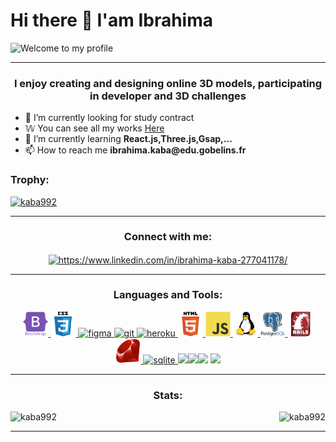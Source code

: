 # Hi there 👋 I'am Ibrahima
 <span align="center"> ![Welcome to my profile](https://media.giphy.com/media/RbDKaczqWovIugyJmW/giphy.gif)</span>
<!--
**kaba992/kaba992** is a ✨ _special_ ✨ repository because its `README.md` (this file) appears on your GitHub profile.

Here are some ideas to get you started:


<!-- ABOUT YOU -->
<hr>
<h3 align="center">I enjoy creating and designing online 3D models, participating in developer and 3D challenges</h3>
  <ul>
    <li>🔭 I’m currently looking for study contract </li>
    <li>𝕎 You can see all my works  <a href="https://kaba992.github.io/portfolio-ibra/index.html" target="_blank">Here</a> </li>
    <li>🌱 I’m currently learning <strong>React.js,Three.js,Gsap,...</strong></li>
    <li>📫 How to reach me <strong>ibrahima.kaba@edu.gobelins.fr</strong></li>
  </ul>
  
  <h3>Trophy:</h3>
  <p align="left"> <a href="https://github.com/ryo-ma/github-profile-trophy"><img src="https://github-profile-trophy.vercel.app/?username=kaba992" alt="kaba992" /></a> </p>

<!-- CONNECTION -->
<hr>      
<h3 align="center">Connect with me:</h3>
<p align="center">
  <a href="https://www.linkedin.com/in/ibrahima-kaba-277041178/" target="blank"><img align="center" src="https://raw.githubusercontent.com/rahuldkjain/github-profile-readme-generator/master/src/images/icons/Social/linked-in-alt.svg" alt="https://www.linkedin.com/in/ibrahima-kaba-277041178/" height="30" width="40" /></a>

</p>

<!-- LANGUAGES AND TOOLS -->
<hr>
<h3 align="center">Languages and Tools:</h3>
<p align="center"> 
<a href="https://getbootstrap.com" target="_blank" rel="noreferrer"> <img src="https://raw.githubusercontent.com/devicons/devicon/master/icons/bootstrap/bootstrap-plain-wordmark.svg" alt="bootstrap" width="40" height="40"/> </a> <a href="https://www.w3schools.com/css/" target="_blank" rel="noreferrer"> <img src="https://raw.githubusercontent.com/devicons/devicon/master/icons/css3/css3-original-wordmark.svg" alt="css3" width="40" height="40"/> </a> <a href="https://www.figma.com/" target="_blank" rel="noreferrer"> <img src="https://www.vectorlogo.zone/logos/figma/figma-icon.svg" alt="figma" width="40" height="40"/> </a> <a href="https://git-scm.com/" target="_blank" rel="noreferrer"> <img src="https://www.vectorlogo.zone/logos/git-scm/git-scm-icon.svg" alt="git" width="40" height="40"/> </a> <a href="https://heroku.com" target="_blank" rel="noreferrer"> <img src="https://www.vectorlogo.zone/logos/heroku/heroku-icon.svg" alt="heroku" width="40" height="40"/> </a> <a href="https://www.w3.org/html/" target="_blank" rel="noreferrer"> <img src="https://raw.githubusercontent.com/devicons/devicon/master/icons/html5/html5-original-wordmark.svg" alt="html5" width="40" height="40"/> </a> <a href="https://developer.mozilla.org/en-US/docs/Web/JavaScript" target="_blank" rel="noreferrer"> <img src="https://raw.githubusercontent.com/devicons/devicon/master/icons/javascript/javascript-original.svg" alt="javascript" width="40" height="40"/> </a> <a href="https://www.linux.org/" target="_blank" rel="noreferrer"> <img src="https://raw.githubusercontent.com/devicons/devicon/master/icons/linux/linux-original.svg" alt="linux" width="40" height="40"/> </a> <a href="https://www.postgresql.org" target="_blank" rel="noreferrer"> <img src="https://raw.githubusercontent.com/devicons/devicon/master/icons/postgresql/postgresql-original-wordmark.svg" alt="postgresql" width="40" height="40"/> </a> <a href="https://rubyonrails.org" target="_blank" rel="noreferrer"> <img src="https://raw.githubusercontent.com/devicons/devicon/master/icons/rails/rails-original-wordmark.svg" alt="rails" width="40" height="40"/> </a> <a href="https://www.ruby-lang.org/en/" target="_blank" rel="noreferrer"> <img src="https://raw.githubusercontent.com/devicons/devicon/master/icons/ruby/ruby-original.svg" alt="ruby" width="40" height="40"/> </a> <a href="https://www.sqlite.org/" target="_blank" rel="noreferrer"> <img src="https://www.vectorlogo.zone/logos/sqlite/sqlite-icon.svg" alt="sqlite" width="40" height="40"/> </a>
<img src="https://github.com/vimalverma558/vimalverma558/blob/v2/img/icons8-git.svg" width="50px"><img src="https://github.com/vimalverma558/vimalverma558/blob/v2/img/icons8-github.svg" width="50px"><img src="https://img.icons8.com/fluency/48/000000/blender-3d.png"/>
<img src="https://img.icons8.com/color/48/000000/sass.png"/>
   
   
</p>  


   
<!-- GITHUB STATS -->
<hr>
<div style="display: block;">
<p>
  <h3 align="center">Stats:</h3>
<p>
    <a align="left">
      <p><img align="left" 
  src="https://github-readme-stats.vercel.app/api/top-langs?username=kaba992&show_icons=true&theme=dark&locale=en&hide=jupyter%20notebook,lex,&langs_count=8" alt="kaba992" /></p></a>
    <a align="right"><p>&nbsp;<img align="right" src="https://github-readme-stats.vercel.app/api?username=kaba992&show_icons=true&theme=dark&locale=en" alt="kaba992" /></p></a>  
  </p>
</p>
</div>
<hr>
<br>
<br>
<br>
<br>
<br>
<br>
<br>
<br>
<br>
<br>
<br>
